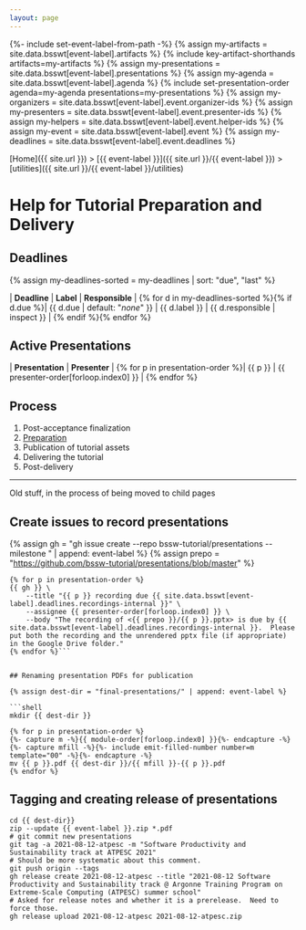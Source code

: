 ```yaml
---
layout: page
---
```

{%- include set-event-label-from-path -%}
{% assign my-artifacts = site.data.bsswt[event-label].artifacts %}
{% include key-artifact-shorthands artifacts=my-artifacts %}
{% assign my-presentations = site.data.bsswt[event-label].presentations %}
{% assign my-agenda = site.data.bsswt[event-label].agenda %}
{% include set-presentation-order agenda=my-agenda presentations=my-presentations %}
{% assign my-organizers = site.data.bsswt[event-label].event.organizer-ids %}
{% assign my-presenters = site.data.bsswt[event-label].event.presenter-ids %}
{% assign my-helpers = site.data.bsswt[event-label].event.helper-ids %}
{% assign my-event = site.data.bsswt[event-label].event %}
{% assign my-deadlines = site.data.bsswt[event-label].event.deadlines %}

[Home]({{ site.url }}) > [{{ event-label }}]({{ site.url }}/{{ event-label }}) > [utilities]({{ site.url }}/{{ event-label }}/utilities)

# Help for Tutorial Preparation and Delivery

## Deadlines

{% assign my-deadlines-sorted = my-deadlines | sort: "due", "last" %}

| **Deadline** | **Label** | **Responsible** |
{% for d in my-deadlines-sorted %}{% if d.due %}| {{ d.due | default: "*none*" }} | {{ d.label }} | {{ d.responsible | inspect }} |
{% endif %}{% endfor %}

## Active Presentations

| **Presentation** | **Presenter** |
{% for p in presentation-order %}| {{ p }} | {{ presenter-order[forloop.index0] }} |
{% endfor %}

## Process

1. Post-acceptance finalization
2. [Preparation](./utilities-preparation.html)
3. Publication of tutorial assets
4. Delivering the tutorial
5. Post-delivery

---

Old stuff, in the process of being moved to child pages

## Create issues to record presentations

{% assign gh = "gh issue create --repo bssw-tutorial/presentations --milestone " 
    | append: event-label %}
{% assign prepo = "https://github.com/bssw-tutorial/presentations/blob/master" %}

```shell
{% for p in presentation-order %}
{{ gh }} \
    --title "{{ p }} recording due {{ site.data.bsswt[event-label].deadlines.recordings-internal }}" \
    --assignee {{ presenter-order[forloop.index0] }} \
    --body "The recording of <{{ prepo }}/{{ p }}.pptx> is due by {{ site.data.bsswt[event-label].deadlines.recordings-internal }}.  Please put both the recording and the unrendered pptx file (if appropriate) in the Google Drive folder."
{% endfor %}```


## Renaming presentation PDFs for publication

{% assign dest-dir = "final-presentations/" | append: event-label %}

```shell
mkdir {{ dest-dir }}

{% for p in presentation-order %}
{%- capture m -%}{{ module-order[forloop.index0] }}{%- endcapture -%}
{%- capture mfill -%}{%- include emit-filled-number number=m template="00" -%}{%- endcapture -%}
mv {{ p }}.pdf {{ dest-dir }}/{{ mfill }}-{{ p }}.pdf
{% endfor %}
```

## Tagging and creating release of presentations

```shell
cd {{ dest-dir}}
zip --update {{ event-label }}.zip *.pdf
# git commit new presentations
git tag -a 2021-08-12-atpesc -m "Software Productivity and Sustainability track at ATPESC 2021"
# Should be more systematic about this comment.
git push origin --tags
gh release create 2021-08-12-atpesc --title "2021-08-12 Software Productivity and Sustainability track @ Argonne Training Program on Extreme-Scale Computing (ATPESC) summer school"
# Asked for release notes and whether it is a prerelease.  Need to force those.
gh release upload 2021-08-12-atpesc 2021-08-12-atpesc.zip
```
